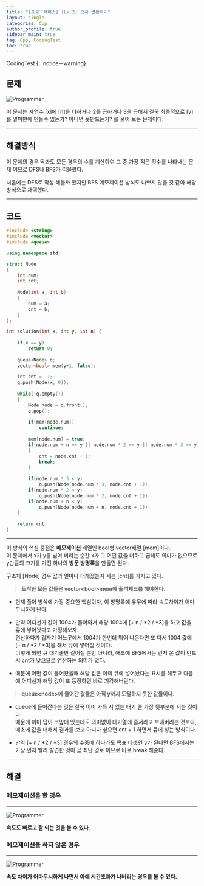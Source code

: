 ```yaml
---
title: "[프로그래머스] [LV.2] 숫자 변환하기"
layout: single
categories: Cpp
author_profile: true
sidebar_main: true
tag: Cpp, CodingTest
toc: true
---
```


CodingTest
{: .notice--warning}

## 문제

![Programmer](https://user-images.githubusercontent.com/69719507/226934815-cbe234da-0a3a-4f38-98bd-e83cf6fd301b.png)


이 문제는 자연수 [x]에 [n]을 더하거나 2를 곱하거나 3을 곱해서 결국 최종적으로 [y]를 얼마만에 만들수 있는가? 아니면 못만드는가? 를 물어 보는 문제이다.

***


## 해결방식

이 문제의 경우 딱봐도 모든 경우의 수를 계산하여 그 중 가장 적은 횟수를 나타내는 문제 이므로 DFS나 BFS가 떠올랐다.   

처음에는 DFS로 작성 해볼까 했지만 BFS 메모제이션 방식도 나쁘지 않을 것 같아 해당 방식으로 채택했다.

***


## 코드


```cpp
#include <string>
#include <vector>
#include <queue>

using namespace std;

struct Node
{
    int num;
    int cnt;
    
    Node(int a, int b)
    {
        num = a;
        cnt = b;
    }
};

int solution(int x, int y, int n) {
    
    if(x == y)
        return 0;
    
    queue<Node> q;
    vector<bool> mem(y+1, false);
    
    int cnt = -1;
    q.push(Node(x, 0));
    
    while(!q.empty())
    {
        Node node = q.front();
        q.pop();
        
        if(mem[node.num])
            continue;
        
        mem[node.num] = true;    
        if(node.num + n == y || node.num * 2 == y || node.num * 3 == y)
        {
            cnt = node.cnt + 1;
            break;
        }
        
        if(node.num * 3 < y)
            q.push(Node(node.num * 3, node.cnt + 1));
        if(node.num * 2 < y)
            q.push(Node(node.num * 2, node.cnt + 1));
        if(node.num + n < y)
            q.push(Node(node.num + n, node.cnt + 1));    
    }
  
    return cnt;
}
```
***


이 방식의 핵심 중점은 **메모제이션** 배열인 bool형 vector배열 [mem]이다.   
이 문제에서 x가 y를 넘어 버리는 순간 x가 그 어떤 값을 더하고 곱해도 의미가 없으므로 y만큼의 크기를 가진 하나의 **방문 방명록**을 만들면 된다.

구조체 [Node] 경우 값과 얼마나 더해졌는지 세는 [cnt]를 가지고 있다.

> **도착한 모든 값들은 vector\<bool>mem에 출석체크를 해야한다.**

* 현재 풀이 방식에 가장 중요한 핵심이자, 이 방명록에 유무에 따라 속도차이가 어마무시하게 난다.

* 만약 어디선가 값이 1004가 들어와서 해당 1004에 [+ n / *2 / *3]을 하고 값을 큐에 넣어놨다고 가정해보자.   
연산하다가 갑자기 어느곳에서 1004가 한번더 튀어 나온다면 또 다시 1004 값에 [+ n / *2 / *3]을 해서 큐에 넣어질 것이다.   
이렇게 되면 큐 대기줄만 길어질 뿐만 아니라, 애초에 BFS에서는 먼저 온 값이 반드시 cnt가 낮으므로 연산하는 의미가 없다.

* 때문에 어떤 값이 들어왔을때 해당 값은 이미 큐에 넣어놨다는 표시를 해두고 다음에 어디선가 해당 값이 또 등장하면 바로 기각해버린다.



> **queue\<node>에 들어간 값들은 아직 y까지 도달하지 못한 값들이다.**

* queue에 들어간다는 것은 결국 이미 가득 서 있는 대기 줄 가장 뒷부분에 서는 것이다.   
때문에 이미 답이 코앞에 있는데도 의미없이 대기열에 줄서라고 보내버리는 것보다, 애초에 값을 더해서 결과를 보고 아니다 싶으면 cnt + 1 하면서 큐에 넣는 방식이다.

* 만약 [+ n / *2 / *3] 경우의 수중에 하나라도 목표 타겟인 y가 된다면 BFS에서는 가장 먼저 빨리 발견한 것이 곧 최단 경로 이므로 바로 break 해준다.


***


## 해결


### 메모제이션을 한 경우

***

![Programmer](https://user-images.githubusercontent.com/69719507/226942107-6b7a920c-ea5c-467b-bf18-a2ea8a7cf52d.png)

**속도도 빠르고 잘 되는 것을 볼 수 있다.**


### 메모제이션을 하지 않은 경우

***


![Programmer](https://user-images.githubusercontent.com/69719507/226942595-50583b53-ff5b-4f64-8e5d-ad48816b23d8.png)


**속도 차이가 어마무시하게 나면서 아예 시간초과가 나버리는 경우를 볼 수 있다.**


